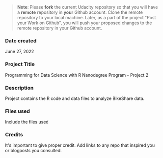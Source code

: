 >**Note**: Please **fork** the current Udacity repository so that you will have a **remote** repository in **your** Github account. Clone the remote repository to your local machine. Later, as a part of the project "Post your Work on Github", you will push your proposed changes to the remote repository in your Github account.

### Date created
June 27, 2022

### Project Title
Programming for Data Science with R Nanodegree Program - Project 2

### Description
Project contains the R code and data files to analyze BikeShare data.

### Files used
Include the files used

### Credits
It's important to give proper credit. Add links to any repo that inspired you or blogposts you consulted.
